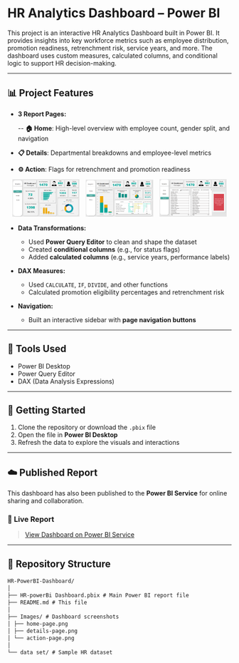 # HR Analytics Dashboard – Power BI

This project is an interactive HR Analytics Dashboard built in Power BI. It provides insights into key workforce metrics such as employee distribution, promotion readiness, retrenchment risk, service years, and more. The dashboard uses custom measures, calculated columns, and conditional logic to support HR decision-making.

---

## 📊 Project Features

- **3 Report Pages:**

  -- **🏠 Home**: High-level overview with employee count, gender split, and navigation  
- **📋 Details**: Departmental breakdowns and employee-level metrics  
- **⚙️ Action**: Flags for retrenchment and promotion readiness

<p align="center">
  <img src="Images/Home_Dashboard.png" alt="Home Page" width="30%" style="margin-right: 10px;" />
  <img src="Images/Details_Dashboard.png" alt="Details Page" width="30%" style="margin-right: 10px;" />
  <img src="Images/Action_Dashboard.png" alt="Action Page" width="30%" />
</p>

- **Data Transformations:**
  - Used **Power Query Editor** to clean and shape the dataset
  - Created **conditional columns** (e.g., for status flags)
  - Added **calculated columns** (e.g., service years, performance labels)

- **DAX Measures:**
  - Used `CALCULATE`, `IF`, `DIVIDE`, and other functions
  - Calculated promotion eligibility percentages and retrenchment risk

- **Navigation:**
  - Built an interactive sidebar with **page navigation buttons**

---

## 🧠 Tools Used

- Power BI Desktop  
- Power Query Editor  
- DAX (Data Analysis Expressions)

---

## 🚀 Getting Started

1. Clone the repository or download the `.pbix` file
2. Open the file in **Power BI Desktop**
3. Refresh the data to explore the visuals and interactions

---

## ☁️ Published Report

This dashboard has also been published to the **Power BI Service** for online sharing and collaboration.

### 🔗 Live Report 
> [View Dashboard on Power BI Service](https://app.powerbi.com/groups/me/reports/3e9fd093-3b6c-43ec-9ee5-8b5fb74e6cb0/f412a3322bd2d453187a?experience=power-bi)

---

## 📁 Repository Structure
```
HR-PowerBI-Dashboard/
│
├── HR-powerBi Dashboard.pbix # Main Power BI report file
├── README.md # This file
│
├── Images/ # Dashboard screenshots
│ ├── home-page.png
│ ├── details-page.png
│ └── action-page.png
│
└── data set/ # Sample HR dataset
```
